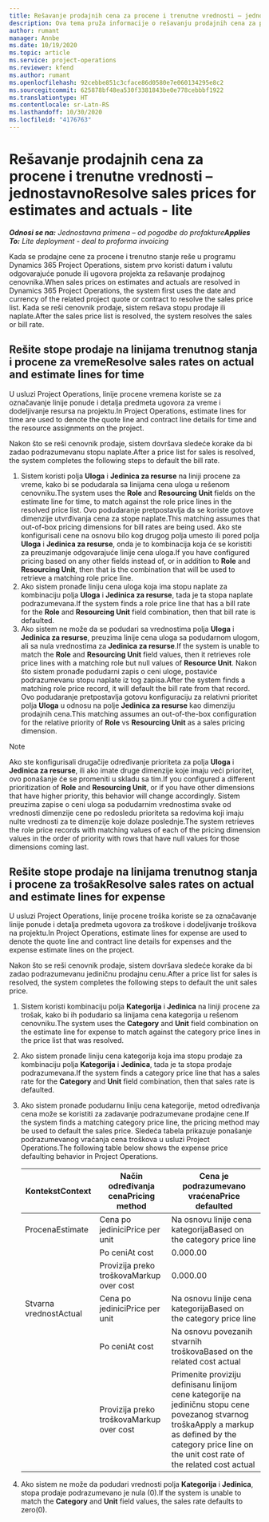 ```yaml
---
title: Rešavanje prodajnih cena za procene i trenutne vrednosti – jednostavno
description: Ova tema pruža informacije o rešavanju prodajnih cena za procene i trenutno stanje.
author: rumant
manager: Annbe
ms.date: 10/19/2020
ms.topic: article
ms.service: project-operations
ms.reviewer: kfend
ms.author: rumant
ms.openlocfilehash: 92cebbe851c3cface86d0580e7e060134295e8c2
ms.sourcegitcommit: 625878bf48ea530f3381843be0e778cebbbf1922
ms.translationtype: HT
ms.contentlocale: sr-Latn-RS
ms.lasthandoff: 10/30/2020
ms.locfileid: "4176763"
---
```

# <a name="resolve-sales-prices-for-estimates-and-actuals---lite"></a><span data-ttu-id="8bb34-103">Rešavanje prodajnih cena za procene i trenutne vrednosti – jednostavno</span><span class="sxs-lookup"><span data-stu-id="8bb34-103">Resolve sales prices for estimates and actuals - lite</span></span>

<span data-ttu-id="8bb34-104">_**Odnosi se na:** Jednostavna primena – od pogodbe do profakture_</span><span class="sxs-lookup"><span data-stu-id="8bb34-104">_**Applies To:** Lite deployment - deal to proforma invoicing_</span></span>

<span data-ttu-id="8bb34-105">Kada se prodajne cene za procene i trenutno stanje reše u programu Dynamics 365 Project Operations, sistem prvo koristi datum i valutu odgovarajuće ponude ili ugovora projekta za rešavanje prodajnog cenovnika.</span><span class="sxs-lookup"><span data-stu-id="8bb34-105">When sales prices on estimates and actuals are resolved in Dynamics 365 Project Operations, the system first uses the date and currency of the related project quote or contract to resolve the sales price list.</span></span> <span data-ttu-id="8bb34-106">Kada se reši cenovnik prodaje, sistem rešava stopu prodaje ili naplate.</span><span class="sxs-lookup"><span data-stu-id="8bb34-106">After the sales price list is resolved, the system resolves the sales or bill rate.</span></span>

## <a name="resolve-sales-rates-on-actual-and-estimate-lines-for-time"></a><span data-ttu-id="8bb34-107">Rešite stope prodaje na linijama trenutnog stanja i procene za vreme</span><span class="sxs-lookup"><span data-stu-id="8bb34-107">Resolve sales rates on actual and estimate lines for time</span></span>

<span data-ttu-id="8bb34-108">U usluzi Project Operations, linije procene vremena koriste se za označavanje linije ponude i detalja predmeta ugovora za vreme i dodeljivanje resursa na projektu.</span><span class="sxs-lookup"><span data-stu-id="8bb34-108">In Project Operations, estimate lines for time are used to denote the quote line and contract line details for time and the resource assignments on the project.</span></span>

<span data-ttu-id="8bb34-109">Nakon što se reši cenovnik prodaje, sistem dovršava sledeće korake da bi zadao podrazumevanu stopu naplate.</span><span class="sxs-lookup"><span data-stu-id="8bb34-109">After a price list for sales is resolved, the system completes the following steps to default the bill rate.</span></span>

1. <span data-ttu-id="8bb34-110">Sistem koristi polja **Uloga** i **Jedinica za resurse** na liniji procene za vreme, kako bi se podudarala sa linijama cena uloga u rešenom cenovniku.</span><span class="sxs-lookup"><span data-stu-id="8bb34-110">The system uses the **Role** and **Resourcing Unit** fields on the estimate line for time, to match against the role price lines in the resolved price list.</span></span> <span data-ttu-id="8bb34-111">Ovo podudaranje pretpostavlja da se koriste gotove dimenzije utvrđivanja cena za stope naplate.</span><span class="sxs-lookup"><span data-stu-id="8bb34-111">This matching assumes that out-of-box pricing dimensions for bill rates are being used.</span></span> <span data-ttu-id="8bb34-112">Ako ste konfigurisali cene na osnovu bilo kog drugog polja umesto ili pored polja **Uloga** i **Jedinica za resurse**, onda je to kombinacija koja će se koristiti za preuzimanje odgovarajuće linije cena uloga.</span><span class="sxs-lookup"><span data-stu-id="8bb34-112">If you have configured pricing based on any other fields instead of, or in addition to **Role** and **Resourcing Unit**, then that is the combination that will be used to retrieve a matching role price line.</span></span>
2. <span data-ttu-id="8bb34-113">Ako sistem pronađe liniju cena uloga koja ima stopu naplate za kombinaciju polja **Uloga** i **Jedinica za resurse**, tada je ta stopa naplate podrazumevana.</span><span class="sxs-lookup"><span data-stu-id="8bb34-113">If the system finds a role price line that has a bill rate for the **Role** and **Resourcing Unit** field combination, then that bill rate is defaulted.</span></span>
3. <span data-ttu-id="8bb34-114">Ako sistem ne može da se podudari sa vrednostima polja **Uloga** i **Jedinica za resurse**, preuzima linije cena uloga sa podudarnom ulogom, ali sa nula vrednostima za **Jedinica za resurse**.</span><span class="sxs-lookup"><span data-stu-id="8bb34-114">If the system is unable to match the **Role** and **Resourcing Unit** field values, then it retrieves role price lines with a matching role but null values of **Resource Unit**.</span></span> <span data-ttu-id="8bb34-115">Nakon što sistem pronađe podudarni zapis o ceni uloge, postaviće podrazumevanu stopu naplate iz tog zapisa.</span><span class="sxs-lookup"><span data-stu-id="8bb34-115">After the system finds a matching role price record, it will default the bill rate from that record.</span></span> <span data-ttu-id="8bb34-116">Ovo podudaranje pretpostavlja gotovu konfiguraciju za relativni prioritet polja **Uloga** u odnosu na polje **Jedinica za resurse** kao dimenziju prodajnih cena.</span><span class="sxs-lookup"><span data-stu-id="8bb34-116">This matching assumes an out-of-the-box configuration for the relative priority of **Role** vs **Resourcing Unit** as a sales pricing dimension.</span></span>

> [!NOTE]
> <span data-ttu-id="8bb34-117">Ako ste konfigurisali drugačije određivanje prioriteta za polja **Uloga** i **Jedinica za resurse**, ili ako imate druge dimenzije koje imaju veći prioritet, ovo ponašanje će se promeniti u skladu sa tim.</span><span class="sxs-lookup"><span data-stu-id="8bb34-117">If you configured a different prioritization of **Role** and **Resourcing Unit**, or if you have other dimensions that have higher priority, this behavior will change accordingly.</span></span> <span data-ttu-id="8bb34-118">Sistem preuzima zapise o ceni uloga sa podudarnim vrednostima svake od vrednosti dimenzije cene po redosledu prioriteta sa redovima koji imaju nulte vrednosti za te dimenzije koje dolaze poslednje.</span><span class="sxs-lookup"><span data-stu-id="8bb34-118">The system retrieves the role price records with matching values of each of the pricing dimension values in the order of priority with rows that have null values for those dimensions coming last.</span></span>

## <a name="resolve-sales-rates-on-actual-and-estimate-lines-for-expense"></a><span data-ttu-id="8bb34-119">Rešite stope prodaje na linijama trenutnog stanja i procene za trošak</span><span class="sxs-lookup"><span data-stu-id="8bb34-119">Resolve sales rates on actual and estimate lines for expense</span></span>

<span data-ttu-id="8bb34-120">U usluzi Project Operations, linije procene troška koriste se za označavanje linije ponude i detalja predmeta ugovora za troškove i dodeljivanje troškova na projektu.</span><span class="sxs-lookup"><span data-stu-id="8bb34-120">In Project Operations, estimate lines for expense are used to denote the quote line and contract line details for expenses and the expense estimate lines on the project.</span></span>

<span data-ttu-id="8bb34-121">Nakon što se reši cenovnik prodaje, sistem dovršava sledeće korake da bi zadao podrazumevanu jediničnu prodajnu cenu.</span><span class="sxs-lookup"><span data-stu-id="8bb34-121">After a price list for sales is resolved, the system completes the following steps to default the unit sales price.</span></span>

1. <span data-ttu-id="8bb34-122">Sistem koristi kombinaciju polja **Kategorija** i **Jedinica** na liniji procene za trošak, kako bi ih podudario sa linijama cena kategorija u rešenom cenovniku.</span><span class="sxs-lookup"><span data-stu-id="8bb34-122">The system uses the **Category** and **Unit** field combination on the estimate line for expense to match against the category price lines in the price list that was resolved.</span></span>
2. <span data-ttu-id="8bb34-123">Ako sistem pronađe liniju cena kategorija koja ima stopu prodaje za kombinaciju polja **Kategorija** i **Jedinica**, tada je ta stopa prodaje podrazumevana.</span><span class="sxs-lookup"><span data-stu-id="8bb34-123">If the system finds a category price line that has a sales rate for the **Category** and **Unit** field combination, then that sales rate is defaulted.</span></span>
3. <span data-ttu-id="8bb34-124">Ako sistem pronađe podudarnu liniju cena kategorije, metod određivanja cena može se koristiti za zadavanje podrazumevane prodajne cene.</span><span class="sxs-lookup"><span data-stu-id="8bb34-124">If the system finds a matching category price line, the pricing method may be used to default the sales price.</span></span> <span data-ttu-id="8bb34-125">Sledeća tabela prikazuje ponašanje podrazumevanog vraćanja cena troškova u usluzi Project Operations.</span><span class="sxs-lookup"><span data-stu-id="8bb34-125">The following table below shows the expense price defaulting behavior in Project Operations.</span></span>

    | <span data-ttu-id="8bb34-126">Kontekst</span><span class="sxs-lookup"><span data-stu-id="8bb34-126">Context</span></span> | <span data-ttu-id="8bb34-127">Način određivanja cena</span><span class="sxs-lookup"><span data-stu-id="8bb34-127">Pricing method</span></span> | <span data-ttu-id="8bb34-128">Cena je podrazumevano vraćena</span><span class="sxs-lookup"><span data-stu-id="8bb34-128">Price defaulted</span></span> |
    | --- | --- | --- |
    | <span data-ttu-id="8bb34-129">Procena</span><span class="sxs-lookup"><span data-stu-id="8bb34-129">Estimate</span></span> | <span data-ttu-id="8bb34-130">Cena po jedinici</span><span class="sxs-lookup"><span data-stu-id="8bb34-130">Price per unit</span></span> | <span data-ttu-id="8bb34-131">Na osnovu linije cena kategorija</span><span class="sxs-lookup"><span data-stu-id="8bb34-131">Based on the category price line</span></span> |
    | &nbsp; | <span data-ttu-id="8bb34-132">Po ceni</span><span class="sxs-lookup"><span data-stu-id="8bb34-132">At cost</span></span> | <span data-ttu-id="8bb34-133">0.00</span><span class="sxs-lookup"><span data-stu-id="8bb34-133">0.00</span></span> |
    | &nbsp; | <span data-ttu-id="8bb34-134">Provizija preko troškova</span><span class="sxs-lookup"><span data-stu-id="8bb34-134">Markup over cost</span></span> | <span data-ttu-id="8bb34-135">0.00</span><span class="sxs-lookup"><span data-stu-id="8bb34-135">0.00</span></span> |
    | <span data-ttu-id="8bb34-136">Stvarna vrednost</span><span class="sxs-lookup"><span data-stu-id="8bb34-136">Actual</span></span> | <span data-ttu-id="8bb34-137">Cena po jedinici</span><span class="sxs-lookup"><span data-stu-id="8bb34-137">Price per unit</span></span> | <span data-ttu-id="8bb34-138">Na osnovu linije cena kategorija</span><span class="sxs-lookup"><span data-stu-id="8bb34-138">Based on the category price line</span></span> |
    | &nbsp; | <span data-ttu-id="8bb34-139">Po ceni</span><span class="sxs-lookup"><span data-stu-id="8bb34-139">At cost</span></span> | <span data-ttu-id="8bb34-140">Na osnovu povezanih stvarnih troškova</span><span class="sxs-lookup"><span data-stu-id="8bb34-140">Based on the related cost actual</span></span> |
    | &nbsp; | <span data-ttu-id="8bb34-141">Provizija preko troškova</span><span class="sxs-lookup"><span data-stu-id="8bb34-141">Markup over cost</span></span> | <span data-ttu-id="8bb34-142">Primenite proviziju definisanu linijom cene kategorije na jediničnu stopu cene povezanog stvarnog troška</span><span class="sxs-lookup"><span data-stu-id="8bb34-142">Apply a markup as defined by the category price line on the unit cost rate of the related cost actual</span></span> |

4. <span data-ttu-id="8bb34-143">Ako sistem ne može da podudari vrednosti polja **Kategorija** i **Jedinica**, stopa prodaje podrazumevano je nula (0).</span><span class="sxs-lookup"><span data-stu-id="8bb34-143">If the system is unable to match the **Category** and **Unit** field values, the sales rate defaults to zero(0).</span></span>
